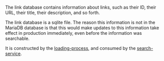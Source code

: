 The link database contains information about links,
such as their ID, their URL, their title, their description,
and so forth.

The link database is a sqlite file.  The reason this information
is not in the MariaDB database is that this would make updates to
this information take effect in production immediately, even before
the information was searchable.

It is constructed by the [loading-process](../../processes/loading-process), and consumed 
by the [search-service](../../services-core/search-service).